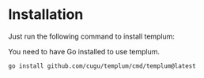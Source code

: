 # Installation

Just run the following command to install templum:

<div class="info">
You need to have Go installed to use templum.
</div>

```bash
go install github.com/cugu/templum/cmd/templum@latest
```